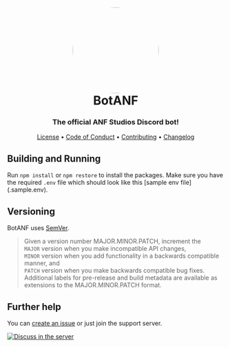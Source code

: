 <h1 align="center" style="position: relative;">
    <img width="200" style="border-radius: 50%;" src="./src/images/favicon.ico" /><br>
    BotANF
</h1>

<h3 align="center">The official ANF Studios Discord bot!</h3>

<p align="center">
    <a href="https://github.com/ANF-Studios/BotANF/blob/master/LICENSE">License</a> •
    <a href="https://github.com/ANF-Studios/BotANF/blob/master/CODE_OF_CONDUCT.md">Code of Conduct</a> •
    <a href="https://github.com/ANF-Studios/BotANF/blob/master/CONTRIBUTING.MD">Contributing</a> •
    <a href="https://github.com/ANF-Studios/BotANF/blob/master/CHANGELOG.MD">Changelog</a>
</p>

<h2>Building and Running</h2>
<p>Run <code>npm install</code> or <code>npm restore</code> to install the packages. Make sure you have the required <code>.env</code> file which should look like this [sample env file](.sample.env).</p>

<h2>Versioning</h2>
<p>BotANF uses <a href="https://semver.org/">SemVer</a>.
    <blockquote>
        Given a version number MAJOR.MINOR.PATCH, increment the<br/>
        <code>MAJOR</code> version when you make incompatible API changes,<br/>
        <code>MINOR</code> version when you add functionality in a backwards compatible manner, and<br/>
        <code>PATCH</code> version when you make backwards compatible bug fixes.<br/>
        Additional labels for pre-release and build metadata are available as extensions to the MAJOR.MINOR.PATCH
        format.
    </blockquote>
</p>

<h2>Further help</h2>
<p>You can <a href="https://github.com/ANF-Studios/BotANF/issues/new">create an issue</a> or just join the support
    server.</p>

<a href="https://discord.gg/fKWpK7A"><img
        src="https://discord.com/api/guilds/732064655396044840/embed.png?style=banner3"
        alt="Discuss in the server"></img></a>
